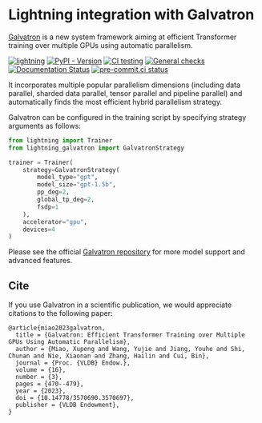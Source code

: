 # Lightning integration with Galvatron

[Galvatron](https://www.vldb.org/pvldb/vol16/p470-miao.pdf) is a new system framework aiming at efficient Transformer training over multiple GPUs using automatic parallelism.

[![lightning](https://img.shields.io/badge/-Lightning_2.0+-792ee5?logo=pytorchlightning&logoColor=white)](https://lightning.ai/)
[![PyPI - Version](https://img.shields.io/pypi/v/hetu-galvatron)](https://pypi.org/project/hetu-galvatron/)
[![CI testing](https://github.com/Lightning-AI/lightning-galvatron/actions/workflows/ci-testing.yml/badge.svg?event=push)](https://github.com/Lightning-AI/lightning-galvatron/actions/workflows/ci-testing.yml)
[![General checks](https://github.com/Lightning-AI/lightning-galvatron/actions/workflows/ci-checks.yml/badge.svg?event=push)](https://github.com/Lightning-AI/lightning-galvatron/actions/workflows/ci-checks.yml)
[![Documentation Status](https://readthedocs.org/projects/lightning-galvatron/badge/?version=latest)](https://lightning-galvatron.readthedocs.io/en/latest/?badge=latest)
[![pre-commit.ci status](https://results.pre-commit.ci/badge/github/Lightning-AI/lightning-galvatron/main.svg?badge_token=mqheL1-cTn-280Vx4cJUdg)](https://results.pre-commit.ci/latest/github/Lightning-AI/lightning-galvatron/main?badge_token=mqheL1-cTn-280Vx4cJUdg)

It incorporates multiple popular parallelism dimensions (including data parallel, sharded data parallel, tensor parallel and pipeline parallel) and automatically finds the most efficient hybrid parallelism strategy.

Galvatron can be configured in the training script by specifying strategy arguments as follows:

```py
from lightning import Trainer
from lightning_galvatron import GalvatronStrategy

trainer = Trainer(
    strategy=GalvatronStrategy(
        model_type="gpt",
        model_size="gpt-1.5b",
        pp_deg=2,
        global_tp_deg=2,
        fsdp=1
    ),
    accelerator="gpu",
    devices=4
)
```

Please see the official [Galvatron repository](https://github.com/Hsword/Hetu/tree/main/tools/Galvatron) for more model support and advanced features.

## Cite

If you use Galvatron in a scientific publication, we would appreciate citations to the following paper:

```
@article{miao2023galvatron,
  title = {Galvatron: Efficient Transformer Training over Multiple GPUs Using Automatic Parallelism},
  author = {Miao, Xupeng and Wang, Yujie and Jiang, Youhe and Shi, Chunan and Nie, Xiaonan and Zhang, Hailin and Cui, Bin},
  journal = {Proc. {VLDB} Endow.},
  volume = {16},
  number = {3},
  pages = {470--479},
  year = {2023},
  doi = {10.14778/3570690.3570697},
  publisher = {VLDB Endowment},
}
```
